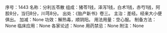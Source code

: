 序号：1443
名称：分利五苓散
组成：猪苓1钱，泽泻1钱，白术1钱，赤芍1钱，阿胶8分，当归8分，川芎8分。
出处：《胎产新书》卷三。
主治：差经。经来大小便俱出。
加减：None
功效：解热毒，顺阴阳。
用法用量：空心服。
制备方法：None
临床应用：None
各家论述：None
用药禁忌：None
附注：None
